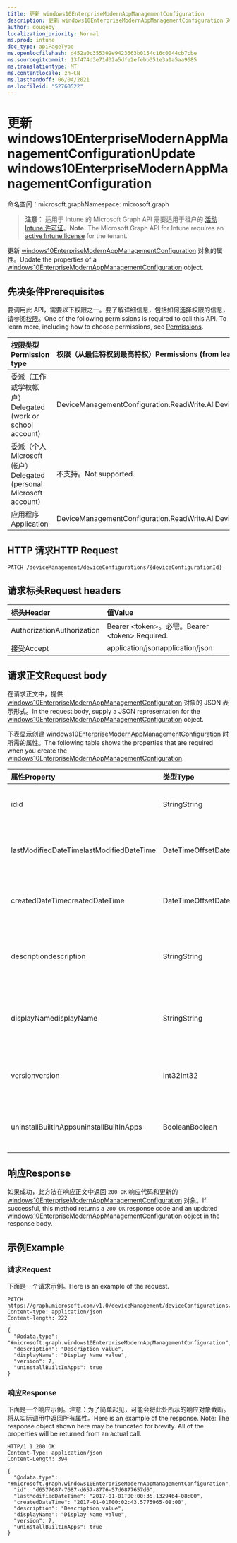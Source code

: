 ```yaml
---
title: 更新 windows10EnterpriseModernAppManagementConfiguration
description: 更新 windows10EnterpriseModernAppManagementConfiguration 对象的属性。
author: dougeby
localization_priority: Normal
ms.prod: intune
doc_type: apiPageType
ms.openlocfilehash: d452a0c355302e9423663b0154c16c0044cb7cbe
ms.sourcegitcommit: 13f474d3e71d32a5dfe2efebb351e3a1a5aa9685
ms.translationtype: MT
ms.contentlocale: zh-CN
ms.lasthandoff: 06/04/2021
ms.locfileid: "52760522"
---
```

# <a name="update-windows10enterprisemodernappmanagementconfiguration"></a><span data-ttu-id="95c67-103">更新 windows10EnterpriseModernAppManagementConfiguration</span><span class="sxs-lookup"><span data-stu-id="95c67-103">Update windows10EnterpriseModernAppManagementConfiguration</span></span>

<span data-ttu-id="95c67-104">命名空间：microsoft.graph</span><span class="sxs-lookup"><span data-stu-id="95c67-104">Namespace: microsoft.graph</span></span>

> <span data-ttu-id="95c67-105">**注意：** 适用于 Intune 的 Microsoft Graph API 需要适用于租户的 [活动 Intune 许可证](https://go.microsoft.com/fwlink/?linkid=839381)。</span><span class="sxs-lookup"><span data-stu-id="95c67-105">**Note:** The Microsoft Graph API for Intune requires an [active Intune license](https://go.microsoft.com/fwlink/?linkid=839381) for the tenant.</span></span>

<span data-ttu-id="95c67-106">更新 [windows10EnterpriseModernAppManagementConfiguration](../resources/intune-deviceconfig-windows10enterprisemodernappmanagementconfiguration.md) 对象的属性。</span><span class="sxs-lookup"><span data-stu-id="95c67-106">Update the properties of a [windows10EnterpriseModernAppManagementConfiguration](../resources/intune-deviceconfig-windows10enterprisemodernappmanagementconfiguration.md) object.</span></span>

## <a name="prerequisites"></a><span data-ttu-id="95c67-107">先决条件</span><span class="sxs-lookup"><span data-stu-id="95c67-107">Prerequisites</span></span>
<span data-ttu-id="95c67-p101">要调用此 API，需要以下权限之一。要了解详细信息，包括如何选择权限的信息，请参阅[权限](/graph/permissions-reference)。</span><span class="sxs-lookup"><span data-stu-id="95c67-p101">One of the following permissions is required to call this API. To learn more, including how to choose permissions, see [Permissions](/graph/permissions-reference).</span></span>

|<span data-ttu-id="95c67-110">权限类型</span><span class="sxs-lookup"><span data-stu-id="95c67-110">Permission type</span></span>|<span data-ttu-id="95c67-111">权限（从最低特权到最高特权）</span><span class="sxs-lookup"><span data-stu-id="95c67-111">Permissions (from least to most privileged)</span></span>|
|:---|:---|
|<span data-ttu-id="95c67-112">委派（工作或学校帐户）</span><span class="sxs-lookup"><span data-stu-id="95c67-112">Delegated (work or school account)</span></span>|<span data-ttu-id="95c67-113">DeviceManagementConfiguration.ReadWrite.All</span><span class="sxs-lookup"><span data-stu-id="95c67-113">DeviceManagementConfiguration.ReadWrite.All</span></span>|
|<span data-ttu-id="95c67-114">委派（个人 Microsoft 帐户）</span><span class="sxs-lookup"><span data-stu-id="95c67-114">Delegated (personal Microsoft account)</span></span>|<span data-ttu-id="95c67-115">不支持。</span><span class="sxs-lookup"><span data-stu-id="95c67-115">Not supported.</span></span>|
|<span data-ttu-id="95c67-116">应用程序</span><span class="sxs-lookup"><span data-stu-id="95c67-116">Application</span></span>|<span data-ttu-id="95c67-117">DeviceManagementConfiguration.ReadWrite.All</span><span class="sxs-lookup"><span data-stu-id="95c67-117">DeviceManagementConfiguration.ReadWrite.All</span></span>|

## <a name="http-request"></a><span data-ttu-id="95c67-118">HTTP 请求</span><span class="sxs-lookup"><span data-stu-id="95c67-118">HTTP Request</span></span>
<!-- {
  "blockType": "ignored"
}
-->
``` http
PATCH /deviceManagement/deviceConfigurations/{deviceConfigurationId}
```

## <a name="request-headers"></a><span data-ttu-id="95c67-119">请求标头</span><span class="sxs-lookup"><span data-stu-id="95c67-119">Request headers</span></span>
|<span data-ttu-id="95c67-120">标头</span><span class="sxs-lookup"><span data-stu-id="95c67-120">Header</span></span>|<span data-ttu-id="95c67-121">值</span><span class="sxs-lookup"><span data-stu-id="95c67-121">Value</span></span>|
|:---|:---|
|<span data-ttu-id="95c67-122">Authorization</span><span class="sxs-lookup"><span data-stu-id="95c67-122">Authorization</span></span>|<span data-ttu-id="95c67-123">Bearer &lt;token&gt;。必需。</span><span class="sxs-lookup"><span data-stu-id="95c67-123">Bearer &lt;token&gt; Required.</span></span>|
|<span data-ttu-id="95c67-124">接受</span><span class="sxs-lookup"><span data-stu-id="95c67-124">Accept</span></span>|<span data-ttu-id="95c67-125">application/json</span><span class="sxs-lookup"><span data-stu-id="95c67-125">application/json</span></span>|

## <a name="request-body"></a><span data-ttu-id="95c67-126">请求正文</span><span class="sxs-lookup"><span data-stu-id="95c67-126">Request body</span></span>
<span data-ttu-id="95c67-127">在请求正文中，提供 [windows10EnterpriseModernAppManagementConfiguration](../resources/intune-deviceconfig-windows10enterprisemodernappmanagementconfiguration.md) 对象的 JSON 表示形式。</span><span class="sxs-lookup"><span data-stu-id="95c67-127">In the request body, supply a JSON representation for the [windows10EnterpriseModernAppManagementConfiguration](../resources/intune-deviceconfig-windows10enterprisemodernappmanagementconfiguration.md) object.</span></span>

<span data-ttu-id="95c67-128">下表显示创建 [windows10EnterpriseModernAppManagementConfiguration](../resources/intune-deviceconfig-windows10enterprisemodernappmanagementconfiguration.md) 时所需的属性。</span><span class="sxs-lookup"><span data-stu-id="95c67-128">The following table shows the properties that are required when you create the [windows10EnterpriseModernAppManagementConfiguration](../resources/intune-deviceconfig-windows10enterprisemodernappmanagementconfiguration.md).</span></span>

|<span data-ttu-id="95c67-129">属性</span><span class="sxs-lookup"><span data-stu-id="95c67-129">Property</span></span>|<span data-ttu-id="95c67-130">类型</span><span class="sxs-lookup"><span data-stu-id="95c67-130">Type</span></span>|<span data-ttu-id="95c67-131">说明</span><span class="sxs-lookup"><span data-stu-id="95c67-131">Description</span></span>|
|:---|:---|:---|
|<span data-ttu-id="95c67-132">id</span><span class="sxs-lookup"><span data-stu-id="95c67-132">id</span></span>|<span data-ttu-id="95c67-133">String</span><span class="sxs-lookup"><span data-stu-id="95c67-133">String</span></span>|<span data-ttu-id="95c67-134">实体的键。</span><span class="sxs-lookup"><span data-stu-id="95c67-134">Key of the entity.</span></span> <span data-ttu-id="95c67-135">继承自 [deviceConfiguration](../resources/intune-deviceconfig-deviceconfiguration.md)</span><span class="sxs-lookup"><span data-stu-id="95c67-135">Inherited from [deviceConfiguration](../resources/intune-deviceconfig-deviceconfiguration.md)</span></span>|
|<span data-ttu-id="95c67-136">lastModifiedDateTime</span><span class="sxs-lookup"><span data-stu-id="95c67-136">lastModifiedDateTime</span></span>|<span data-ttu-id="95c67-137">DateTimeOffset</span><span class="sxs-lookup"><span data-stu-id="95c67-137">DateTimeOffset</span></span>|<span data-ttu-id="95c67-138">上次修改对象的日期/时间。</span><span class="sxs-lookup"><span data-stu-id="95c67-138">DateTime the object was last modified.</span></span> <span data-ttu-id="95c67-139">继承自 [deviceConfiguration](../resources/intune-deviceconfig-deviceconfiguration.md)</span><span class="sxs-lookup"><span data-stu-id="95c67-139">Inherited from [deviceConfiguration](../resources/intune-deviceconfig-deviceconfiguration.md)</span></span>|
|<span data-ttu-id="95c67-140">createdDateTime</span><span class="sxs-lookup"><span data-stu-id="95c67-140">createdDateTime</span></span>|<span data-ttu-id="95c67-141">DateTimeOffset</span><span class="sxs-lookup"><span data-stu-id="95c67-141">DateTimeOffset</span></span>|<span data-ttu-id="95c67-142">创建对象的日期/时间。</span><span class="sxs-lookup"><span data-stu-id="95c67-142">DateTime the object was created.</span></span> <span data-ttu-id="95c67-143">继承自 [deviceConfiguration](../resources/intune-deviceconfig-deviceconfiguration.md)</span><span class="sxs-lookup"><span data-stu-id="95c67-143">Inherited from [deviceConfiguration](../resources/intune-deviceconfig-deviceconfiguration.md)</span></span>|
|<span data-ttu-id="95c67-144">description</span><span class="sxs-lookup"><span data-stu-id="95c67-144">description</span></span>|<span data-ttu-id="95c67-145">String</span><span class="sxs-lookup"><span data-stu-id="95c67-145">String</span></span>|<span data-ttu-id="95c67-146">管理员提供的设备配置的说明。</span><span class="sxs-lookup"><span data-stu-id="95c67-146">Admin provided description of the Device Configuration.</span></span> <span data-ttu-id="95c67-147">继承自 [deviceConfiguration](../resources/intune-deviceconfig-deviceconfiguration.md)</span><span class="sxs-lookup"><span data-stu-id="95c67-147">Inherited from [deviceConfiguration](../resources/intune-deviceconfig-deviceconfiguration.md)</span></span>|
|<span data-ttu-id="95c67-148">displayName</span><span class="sxs-lookup"><span data-stu-id="95c67-148">displayName</span></span>|<span data-ttu-id="95c67-149">String</span><span class="sxs-lookup"><span data-stu-id="95c67-149">String</span></span>|<span data-ttu-id="95c67-150">管理员提供的设备配置的名称。</span><span class="sxs-lookup"><span data-stu-id="95c67-150">Admin provided name of the device configuration.</span></span> <span data-ttu-id="95c67-151">继承自 [deviceConfiguration](../resources/intune-deviceconfig-deviceconfiguration.md)</span><span class="sxs-lookup"><span data-stu-id="95c67-151">Inherited from [deviceConfiguration](../resources/intune-deviceconfig-deviceconfiguration.md)</span></span>|
|<span data-ttu-id="95c67-152">version</span><span class="sxs-lookup"><span data-stu-id="95c67-152">version</span></span>|<span data-ttu-id="95c67-153">Int32</span><span class="sxs-lookup"><span data-stu-id="95c67-153">Int32</span></span>|<span data-ttu-id="95c67-154">设备配置的版本。</span><span class="sxs-lookup"><span data-stu-id="95c67-154">Version of the device configuration.</span></span> <span data-ttu-id="95c67-155">继承自 [deviceConfiguration](../resources/intune-deviceconfig-deviceconfiguration.md)</span><span class="sxs-lookup"><span data-stu-id="95c67-155">Inherited from [deviceConfiguration](../resources/intune-deviceconfig-deviceconfiguration.md)</span></span>|
|<span data-ttu-id="95c67-156">uninstallBuiltInApps</span><span class="sxs-lookup"><span data-stu-id="95c67-156">uninstallBuiltInApps</span></span>|<span data-ttu-id="95c67-157">Boolean</span><span class="sxs-lookup"><span data-stu-id="95c67-157">Boolean</span></span>|<span data-ttu-id="95c67-158">指示是否卸载内置 Windows 应用的固定列表。</span><span class="sxs-lookup"><span data-stu-id="95c67-158">Indicates whether or not to uninstall a fixed list of built-in Windows apps.</span></span>|



## <a name="response"></a><span data-ttu-id="95c67-159">响应</span><span class="sxs-lookup"><span data-stu-id="95c67-159">Response</span></span>
<span data-ttu-id="95c67-160">如果成功，此方法在响应正文中返回 `200 OK` 响应代码和更新的 [windows10EnterpriseModernAppManagementConfiguration](../resources/intune-deviceconfig-windows10enterprisemodernappmanagementconfiguration.md) 对象。</span><span class="sxs-lookup"><span data-stu-id="95c67-160">If successful, this method returns a `200 OK` response code and an updated [windows10EnterpriseModernAppManagementConfiguration](../resources/intune-deviceconfig-windows10enterprisemodernappmanagementconfiguration.md) object in the response body.</span></span>

## <a name="example"></a><span data-ttu-id="95c67-161">示例</span><span class="sxs-lookup"><span data-stu-id="95c67-161">Example</span></span>

### <a name="request"></a><span data-ttu-id="95c67-162">请求</span><span class="sxs-lookup"><span data-stu-id="95c67-162">Request</span></span>
<span data-ttu-id="95c67-163">下面是一个请求示例。</span><span class="sxs-lookup"><span data-stu-id="95c67-163">Here is an example of the request.</span></span>
``` http
PATCH https://graph.microsoft.com/v1.0/deviceManagement/deviceConfigurations/{deviceConfigurationId}
Content-type: application/json
Content-length: 222

{
  "@odata.type": "#microsoft.graph.windows10EnterpriseModernAppManagementConfiguration",
  "description": "Description value",
  "displayName": "Display Name value",
  "version": 7,
  "uninstallBuiltInApps": true
}
```

### <a name="response"></a><span data-ttu-id="95c67-164">响应</span><span class="sxs-lookup"><span data-stu-id="95c67-164">Response</span></span>
<span data-ttu-id="95c67-p108">下面是一个响应示例。注意：为了简单起见，可能会将此处所示的响应对象截断。将从实际调用中返回所有属性。</span><span class="sxs-lookup"><span data-stu-id="95c67-p108">Here is an example of the response. Note: The response object shown here may be truncated for brevity. All of the properties will be returned from an actual call.</span></span>
``` http
HTTP/1.1 200 OK
Content-Type: application/json
Content-Length: 394

{
  "@odata.type": "#microsoft.graph.windows10EnterpriseModernAppManagementConfiguration",
  "id": "d6577687-7687-d657-8776-57d6877657d6",
  "lastModifiedDateTime": "2017-01-01T00:00:35.1329464-08:00",
  "createdDateTime": "2017-01-01T00:02:43.5775965-08:00",
  "description": "Description value",
  "displayName": "Display Name value",
  "version": 7,
  "uninstallBuiltInApps": true
}
```




